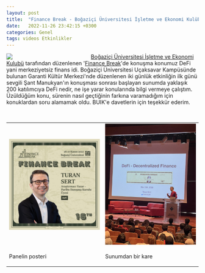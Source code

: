 ```yaml
---
layout: post
title:  "Finance Break - Boğaziçi Üniversitesi İşletme ve Ekonomi Kulübü"
date:   2022-11-26 23:42:15 +0300
categories: Genel
tags: videos Etkinlikler
---
```


<img align="left" src="/assets/finance-break-poster-1.jpg" style="width:40%; padding-right:20px"> [Boğaziçi Üniversitesi İşletme ve Ekonomi Kulubü](https://ikboun.net/) tarafından düzenlenen '[Finance Break](https://ikboun.net/finance-break/)'de konuşma konumuz DeFi yani merkeziyetsiz finans idi. Boğaziçi Üniversitesi Uçaksavar Kampüsünde bulunan Garanti Kültür Merkezi'nde düzenlenen iki günlük etkinliğin ilk günü sevgili Şant Manukyan'ın konuşması sonrası başlayan sunumda yaklaşık 200 katılımcıya DeFi nedir, ne işe yarar konularında bilgi vermeye çalıştım. Üzüldüğüm konu, sürenin nasıl geçtiğinin farkına varamadığım için konuklardan soru alamamak oldu. BUIK'e davetlerin için teşekkür ederim. 

&nbsp;

<table><tr>
<td style="width:50%">
<img src="/assets/finance-break-poster.jpg"></td>
<td style="width:50%"><img src="/assets/finance-break-sunum.jpg"></td>
</tr>
<tr><td style="width:50%; vertical-align:top">
<p>
Panelin posteri
</p></td>
<td style="width:50%; vertical-align:top">
<p>Sunumdan bir kare</p>
</td>
</tr>
</table>

